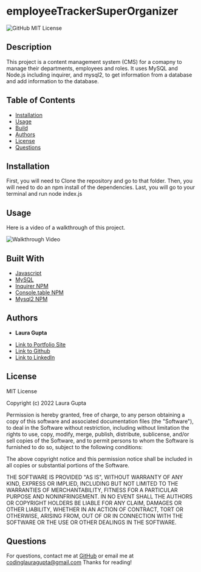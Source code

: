 # employeeTrackerSuperOrganizer

![GitHub MIT License](https://img.shields.io/badge/license-MIT-blue)

## Description  

This project is a content management system (CMS) for a comapny to manage their departments, employees and roles. It uses MySQL and Node.js including inquirer, and mysql2, to get information from a database and add information to the database. 


## Table of Contents   

* [Installation](#installation)
* [Usage](#usage)
* [Build](#Built)
* [Authors](#authors)
* [License](#license)
* [Questions](#questions)

## Installation


First, you will need to Clone the repository and go to that folder. Then, you will need to do an npm install of the dependencies. Last, you will go to your terminal and run node index.js 

## Usage 


Here is a video of a walkthrough of this project.

![Walkthrough Video](https://watch.screencastify.com/v/7GIAKYm74hHCVnP2qYLB)


## Built With

* [Javascript](https://developer.mozilla.org/en-US/docs/Web/JavaScript)
* [MySQL](https://www.mysql.com/)
* [Inquirer NPM](https://www.npmjs.com/package/inquirer)
* [Console.table NPM](https://www.npmjs.com/package/console.table)
* [Mysql2 NPM](https://www.npmjs.com/package/mysql2)

## Authors

* **Laura Gupta** 

- [Link to Portfolio Site](https://lauragupta.github.io/firstPortfolio/)
- [Link to Github](https://github.com/lauragupta?tab=repositories)
- [Link to LinkedIn](https://www.linkedin.com/in/laura-gupta-5a277158/)


## License
MIT License

Copyright (c) 2022 Laura Gupta

Permission is hereby granted, free of charge, to any person obtaining a copy
of this software and associated documentation files (the "Software"), to deal
in the Software without restriction, including without limitation the rights
to use, copy, modify, merge, publish, distribute, sublicense, and/or sell
copies of the Software, and to permit persons to whom the Software is
furnished to do so, subject to the following conditions:

The above copyright notice and this permission notice shall be included in all
copies or substantial portions of the Software.

THE SOFTWARE IS PROVIDED "AS IS", WITHOUT WARRANTY OF ANY KIND, EXPRESS OR
IMPLIED, INCLUDING BUT NOT LIMITED TO THE WARRANTIES OF MERCHANTABILITY,
FITNESS FOR A PARTICULAR PURPOSE AND NONINFRINGEMENT. IN NO EVENT SHALL THE
AUTHORS OR COPYRIGHT HOLDERS BE LIABLE FOR ANY CLAIM, DAMAGES OR OTHER
LIABILITY, WHETHER IN AN ACTION OF CONTRACT, TORT OR OTHERWISE, ARISING FROM,
OUT OF OR IN CONNECTION WITH THE SOFTWARE OR THE USE OR OTHER DEALINGS IN THE
SOFTWARE.


## Questions 
For questions, contact me at [GitHub](https://github.com/lauragupta) or email me at <codinglauragupta@gmail.com>
Thanks for reading!
